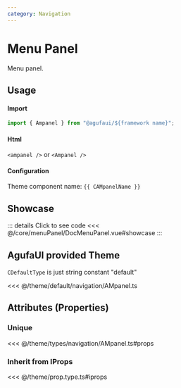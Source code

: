 ```yaml
---
category: Navigation
---
```


<script setup>
import { CAMpanelName } from '@agufaui/theme'
</script>

# Menu Panel

Menu panel.

## Usage

#### Import

```ts
import { Ampanel } from "@agufaui/${framework name}";
```

#### Html

`<ampanel />` or `<Ampanel />`

#### Configuration

Theme component name: `{{ CAMpanelName }}`

## Showcase

<DocMenuPanel />

::: details Click to see code
<<< @/core/menuPanel/DocMenuPanel.vue#showcase
:::

## AgufaUI provided Theme

`CDefaultType` is just string constant "default"

<<< @/theme/default/navigation/AMpanel.ts

## Attributes (Properties)

### Unique

<<< @/theme/types/navigation/AMpanel.ts#props

### Inherit from IProps

<<< @/theme/prop.type.ts#iprops

